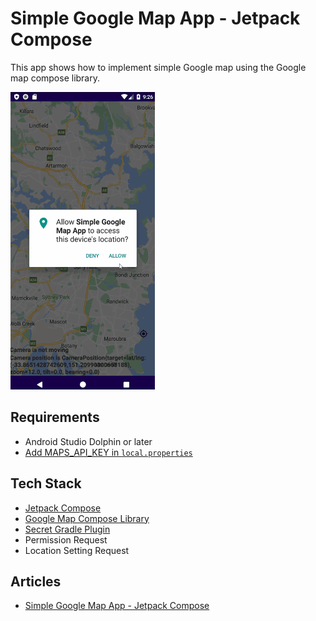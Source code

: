 # Simple Google Map App - Jetpack Compose

This app shows how to implement simple Google map using the Google map compose library.

![](screenshots/Simple_Google_Map_App_Jetpack_Compose_01.gif)

## Requirements
- Android Studio Dolphin or later
- [Add MAPS_API_KEY in `local.properties`](https://vtsen.hashnode.dev/simple-google-map-app-jetpack-compose#heading-3-add-mapsapikey-in-localproperties)

## Tech Stack
- [Jetpack Compose](https://vtsen.hashnode.dev/tag/jetpack-compose)
- [Google Map Compose Library](https://github.com/googlemaps/android-maps-compose)
- [Secret Gradle Plugin](https://github.com/google/secrets-gradle-plugin)
- Permission Request
- Location Setting Request


## Articles
- [Simple Google Map App - Jetpack Compose](https://vtsen.hashnode.dev/simple-google-map-app-jetpack-compose)
